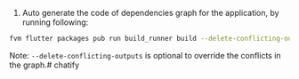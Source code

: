 1. Auto generate the code of dependencies graph for the application, by running following:

```sh
fvm flutter packages pub run build_runner build --delete-conflicting-outputs 
```
Note: `--delete-conflicting-outputs` is optional to override the conflicts in the graph.# chatify